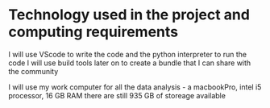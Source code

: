 # Technology used in the project and computing requirements

I will use VScode to write the code and the python interpreter to run the code I will use build tools later on to create a bundle that I can share with the community

I will use my work computer for all the data analysis - a macbookPro, intel i5 processor, 16 GB RAM there are still 935 GB of storeage available
